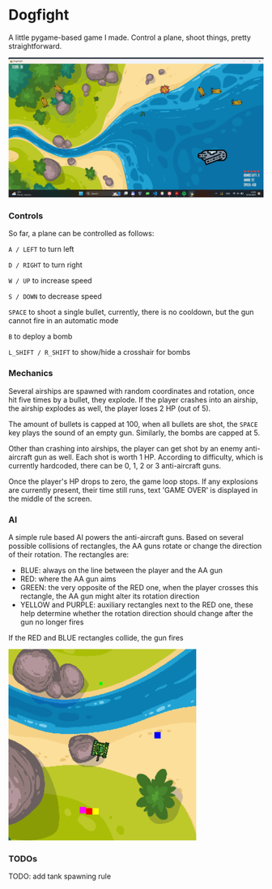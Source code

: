 # Dogfight

A little pygame-based game I made. Control a plane, shoot things, pretty straightforward.

![Gameplay example](assets/demo.png)

### Controls

So far, a plane can be controlled as follows:

`A / LEFT` to turn left

`D / RIGHT` to turn right

`W / UP` to increase speed

`S / DOWN` to decrease speed

`SPACE` to shoot a single bullet, currently, there is no cooldown, but the gun cannot fire in an automatic mode

`B` to deploy a bomb

`L_SHIFT / R_SHIFT` to show/hide a crosshair for bombs

### Mechanics

Several airships are spawned with random coordinates and rotation, once hit five times by a bullet, they explode. If the player crashes into an airship, the airship explodes as well, the player loses 2 HP (out of 5).

The amount of bullets is capped at 100, when all bullets are shot, the `SPACE` key plays the sound of an empty gun. Similarly, the bombs are capped at 5.

Other than crashing into airships, the player can get shot by an enemy anti-aircraft gun as well. Each shot is worth 1 HP. According to difficulty, which is currently hardcoded, there can be 0, 1, 2 or 3 anti-aircraft guns.

Once the player's HP drops to zero, the game loop stops. If any explosions are currently present, their time still runs, text 'GAME OVER' is displayed in the middle of the screen.

### AI

A simple rule based AI powers the anti-aircraft guns. Based on several possible collisions of rectangles, the AA guns rotate or change the direction of their rotation. The rectangles are:

- BLUE: always on the line between the player and the AA gun
- RED: where the AA gun aims
- GREEN: the very opposite of the RED one, when the player crosses this rectangle, the AA gun might alter its rotation direction
- YELLOW and PURPLE: auxiliary rectangles next to the RED one, these help determine whether the rotation direction should change after the gun no longer fires

If the RED and BLUE rectangles collide, the gun fires

![Illustration of the AI](assets/AI_demo.png)

### TODOs

TODO: add tank spawning rule